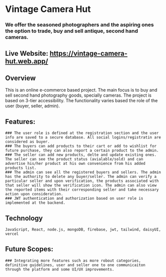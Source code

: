 # Vintage Camera Hut
### We offer the seasoned photographers and the aspiring ones the option to trade, buy and sell antique, second hand cameras.
## Live Website: https://vintage-camera-hut.web.app/

## Overview
This is an online e-commerce based project. The main focus is to buy and sell second hand photography goods, specially cameras. The project is based on 3-tier accessibility. The functionality varies based the role of the user (buyer, seller, admin).

## Features:
    ### The user role is defined at the registration section and the user info are saved to a secure database. All social logins/registratin are considered as buyer.
    ### The buyers can add products to their cart or add to wishlist for future purchase, they can also report a certain product to the admin.
    ### The seller can add new products, delte and update existing ones. The seller can see the product status (avialable/sold) and can advertise his/her product at his own convenience from his added products list.
    ### The admin can see all the registered buyers and sellers. The admin has the authority to delete any buyer/seller. The admin can verify a particular seller and upon verification, the products associated with that seller will show the verification icon. The admin can also view the reported items with their corresponding seller and take necessary action upon consideration.
    ### JWT authentication and authorization based on user role is implemented at the backend.

## Technology
    JavaScript, React, node.js, mongoDB, firebase, jwt, tailwind, daisyUI, vercel
    
## Future Scopes:
    ### Integrating more features such as more robout categories, definitive guidelines, user and seller one to one communicaiton through the platform and some UI/UX improvements.
